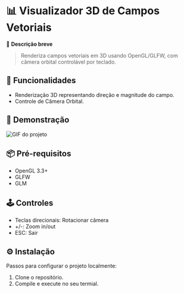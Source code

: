 # 📊 Visualizador 3D de Campos Vetoriais

🔹 **Descrição breve**  
  
> Renderiza campos vetoriais em 3D usando OpenGL/GLFW, com câmera orbital controlável por teclado.

## 🚀 **Funcionalidades**  
- Renderização 3D representando direção e magnitude do campo.
- Controle de Câmera Orbital.

## 🎥 Demonstração
![GIF do projeto](preview.gif)

## 📦 **Pré-requisitos**  
- OpenGL 3.3+
- GLFW
- GLM

## 🕹️ **Controles**
- Teclas direcionais: Rotacionar câmera
- +/-: Zoom in/out
- ESC: Sair

## ⚙️ **Instalação**  
Passos para configurar o projeto localmente:  

1. Clone o repositório.
2. Compile e execute no seu termial.
    
